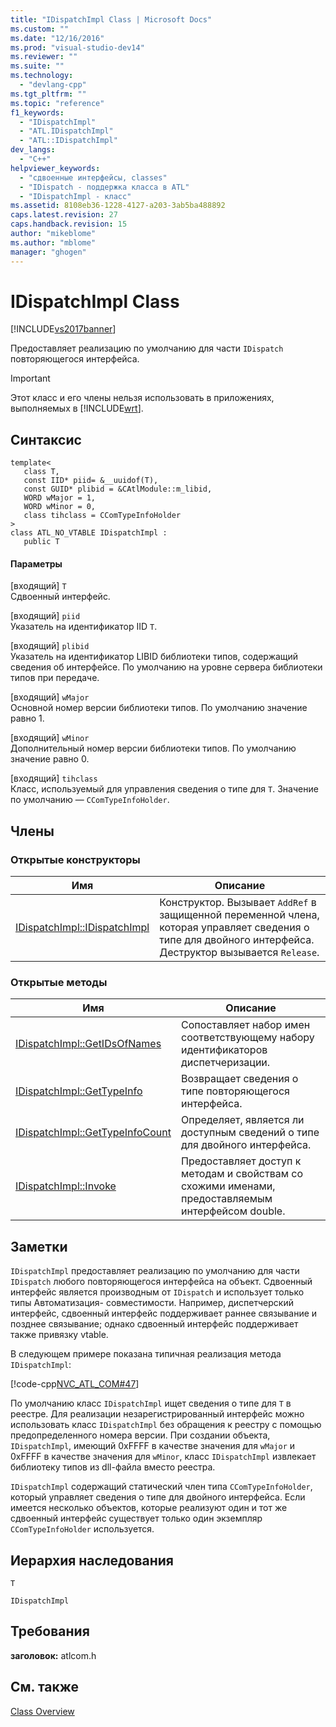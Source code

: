 ```yaml
---
title: "IDispatchImpl Class | Microsoft Docs"
ms.custom: ""
ms.date: "12/16/2016"
ms.prod: "visual-studio-dev14"
ms.reviewer: ""
ms.suite: ""
ms.technology: 
  - "devlang-cpp"
ms.tgt_pltfrm: ""
ms.topic: "reference"
f1_keywords: 
  - "IDispatchImpl"
  - "ATL.IDispatchImpl"
  - "ATL::IDispatchImpl"
dev_langs: 
  - "C++"
helpviewer_keywords: 
  - "сдвоенные интерфейсы, classes"
  - "IDispatch - поддержка класса в ATL"
  - "IDispatchImpl - класс"
ms.assetid: 8108eb36-1228-4127-a203-3ab5ba488892
caps.latest.revision: 27
caps.handback.revision: 15
author: "mikeblome"
ms.author: "mblome"
manager: "ghogen"
---
```

# IDispatchImpl Class
[!INCLUDE[vs2017banner](../../assembler/inline/includes/vs2017banner.md)]

Предоставляет реализацию по умолчанию для части `IDispatch` повторяющегося интерфейса.  
  
> [!IMPORTANT]
>  Этот класс и его члены нельзя использовать в приложениях, выполняемых в [!INCLUDE[wrt](../../atl/reference/includes/wrt_md.md)].  
  
## Синтаксис  
  
```  
template<  
   class T,  
   const IID* piid= &__uuidof(T),  
   const GUID* plibid = &CAtlModule::m_libid,  
   WORD wMajor = 1,  
   WORD wMinor = 0,  
   class tihclass = CComTypeInfoHolder   
>   
class ATL_NO_VTABLE IDispatchImpl :  
   public T  
```  
  
#### Параметры  
 \[входящий\] `T`  
 Сдвоенный интерфейс.  
  
 \[входящий\] `piid`  
 Указатель на идентификатор IID `T`.  
  
 \[входящий\] `plibid`  
 Указатель на идентификатор LIBID библиотеки типов, содержащий сведения об интерфейсе.  По умолчанию на уровне сервера библиотеки типов при передаче.  
  
 \[входящий\] `wMajor`  
 Основной номер версии библиотеки типов.  По умолчанию значение равно 1.  
  
 \[входящий\] `wMinor`  
 Дополнительный номер версии библиотеки типов.  По умолчанию значение равно 0.  
  
 \[входящий\] `tihclass`  
 Класс, используемый для управления сведения о типе для `T`.  Значение по умолчанию — `CComTypeInfoHolder`.  
  
## Члены  
  
### Открытые конструкторы  
  
|Имя|Описание|  
|---------|--------------|  
|[IDispatchImpl::IDispatchImpl](../Topic/IDispatchImpl::IDispatchImpl.md)|Конструктор.  Вызывает `AddRef` в защищенной переменной члена, которая управляет сведения о типе для двойного интерфейса.  Деструктор вызывается `Release`.|  
  
### Открытые методы  
  
|Имя|Описание|  
|---------|--------------|  
|[IDispatchImpl::GetIDsOfNames](../Topic/IDispatchImpl::GetIDsOfNames.md)|Сопоставляет набор имен соответствующему набору идентификаторов диспетчеризации.|  
|[IDispatchImpl::GetTypeInfo](../Topic/IDispatchImpl::GetTypeInfo.md)|Возвращает сведения о типе повторяющегося интерфейса.|  
|[IDispatchImpl::GetTypeInfoCount](../Topic/IDispatchImpl::GetTypeInfoCount.md)|Определяет, является ли доступным сведений о типе для двойного интерфейса.|  
|[IDispatchImpl::Invoke](../Topic/IDispatchImpl::Invoke.md)|Предоставляет доступ к методам и свойствам со схожими именами, предоставляемым интерфейсом double.|  
  
## Заметки  
 `IDispatchImpl` предоставляет реализацию по умолчанию для части `IDispatch` любого повторяющегося интерфейса на объект.  Сдвоенный интерфейс является производным от `IDispatch` и использует только типы Автоматизация\- совместимости.  Например, диспетчерский интерфейс, сдвоенный интерфейс поддерживает раннее связывание и позднее связывание; однако сдвоенный интерфейс поддерживает также привязку vtable.  
  
 В следующем примере показана типичная реализация метода `IDispatchImpl`:  
  
 [!code-cpp[NVC_ATL_COM#47](../../atl/codesnippet/CPP/idispatchimpl-class_1.h)]  
  
 По умолчанию класс `IDispatchImpl` ищет сведения о типе для `T` в реестре.  Для реализации незарегистрированный интерфейс можно использовать класс `IDispatchImpl` без обращения к реестру с помощью предопределенного номера версии.  При создании объекта, `IDispatchImpl`, имеющий 0xFFFF в качестве значения для `wMajor` и 0xFFFF в качестве значения для `wMinor`, класс `IDispatchImpl` извлекает библиотеку типов из dll\-файла вместо реестра.  
  
 `IDispatchImpl` содержащий статический член типа `CComTypeInfoHolder`, который управляет сведения о типе для двойного интерфейса.  Если имеется несколько объектов, которые реализуют один и тот же сдвоенный интерфейс существует только один экземпляр `CComTypeInfoHolder` используется.  
  
## Иерархия наследования  
 `T`  
  
 `IDispatchImpl`  
  
## Требования  
 **заголовок:** atlcom.h  
  
## См. также  
 [Class Overview](../../atl/atl-class-overview.md)